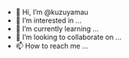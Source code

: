 - 👋 Hi, I’m @kuzuyamau
- 👀 I’m interested in ...
- 🌱 I’m currently learning ...
- 💞️ I’m looking to collaborate on ...
- 📫 How to reach me ...

<!---
kuzuyamadancho/kuzuyamadancho is a ✨ special ✨ repository because its `README.md` (this file) appears on your GitHub profile.
You can click the Preview link to take a look at your changes.
--->

